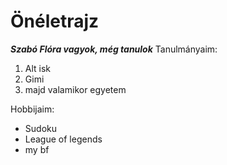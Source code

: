 # Önéletrajz
***Szabó Flóra vagyok, még tanulok***
Tanulmányaim:
1. Alt isk
2. Gimi
3. majd valamikor egyetem

Hobbijaim:
- Sudoku
- League of legends
- my bf